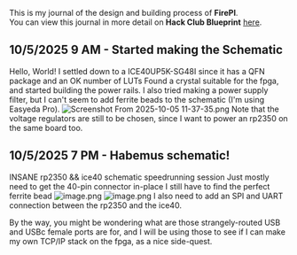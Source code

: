 <!--
  ===================    !!READ THIS NOTICE!!   ====================
  DO NOT edit this file manually. Your changes WILL BE OVERWRITTEN!
  This journal is auto generated and updated by Hack Club Blueprint.
  To edit this file, please edit your journal entries on Blueprint.
  ==================================================================
-->

This is my journal of the design and building process of **FirePI**.  
You can view this journal in more detail on **Hack Club Blueprint** [here](https://blueprint.hackclub.com/projects/29).


## 10/5/2025 9 AM - Started making the Schematic  

Hello, World!
I settled down to a ICE40UP5K-SG48I since it has a QFN package and an OK number of LUTs
Found a crystal suitable for the fpga, and started building the power rails.
I also tried making a power supply filter, but I can't seem to add ferrite beads to the schematic (I'm using Easyeda Pro).
![Screenshot From 2025-10-05 11-37-35.png](https://blueprint.hackclub.com/user-attachments/blobs/redirect/eyJfcmFpbHMiOnsiZGF0YSI6NTExLCJwdXIiOiJibG9iX2lkIn19--39347129a2adfe8384a4832272bf8f5a5c7b151a/Screenshot%20From%202025-10-05%2011-37-35.png)
Note that the voltage regulators are still to be chosen, since I want to power an rp2350 on the same board too.  

## 10/5/2025 7 PM - Habemus schematic!  

INSANE rp2350 && ice40 schematic speedrunning session
Just mostly need to get the 40-pin connector in-place
I still have to find the perfect ferrite bead 
![image.png](https://blueprint.hackclub.com/user-attachments/blobs/redirect/eyJfcmFpbHMiOnsiZGF0YSI6NjIyLCJwdXIiOiJibG9iX2lkIn19--b17339e37da79ae839f847be563bbaf240753337/image.png)
![image.png](https://blueprint.hackclub.com/user-attachments/blobs/redirect/eyJfcmFpbHMiOnsiZGF0YSI6NjIzLCJwdXIiOiJibG9iX2lkIn19--003c5f6cc2bb9a9123e21f6d71d68d763b0004c3/image.png)
I also need to add an SPI and UART connection between the rp2350 and the ice40.

By the way, you might be wondering what are those strangely-routed USB and USBc female ports are for, and I will be using those to see if I can make my own TCP/IP stack on the fpga, as a nice side-quest.
  

